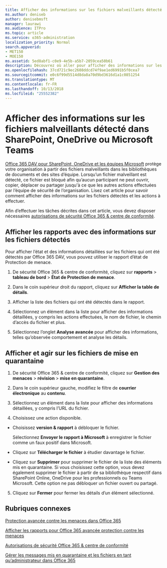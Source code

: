 ```yaml
---
title: Afficher des informations sur les fichiers malveillants détecté dans SharePoint, OneDrive ou Microsoft Teams
ms.author: deniseb
author: denisebmsft
manager: laurawi
ms.audience: ITPro
ms.topic: article
ms.service: o365-administration
localization_priority: Normal
search.appverid:
- MET150
- MOE150
ms.assetid: 5ed8abf1-c0e9-4e5b-a5b7-2059cea50b61
description: Découvrez où aller pour afficher des informations sur les fichiers malveillants détecté dans SharePoint, OneDrive ou équipes et comment effectuer une action sur ces fichiers.
ms.openlocfilehash: 37cd721c9ec2608ddcd74f9ae1ed6991b5f0cea7
ms.sourcegitcommit: e0c6f99d5514d8da8a70d9bd3616d1a1c0851254
ms.translationtype: MT
ms.contentlocale: fr-FR
ms.lasthandoff: 10/13/2018
ms.locfileid: "25552382"
---
```

# <a name="view-information-about-malicious-files-detected-in-sharepoint-onedrive-or-microsoft-teams"></a>Afficher des informations sur les fichiers malveillants détecté dans SharePoint, OneDrive ou Microsoft Teams

[Office 365 DAV pour SharePoint, OneDrive et les équipes Microsoft](atp-for-spo-odb-and-teams.md) protège votre organisation à partir des fichiers malveillants dans les bibliothèques de documents et des sites d’équipe. Lorsqu’un fichier malveillant est détecté, ce fichier est bloqué afin qu’aucun participant ne peut ouvrir, copier, déplacer ou partager jusqu'à ce que les autres actions effectuées par l’équipe de sécurité de l’organisation. Lisez cet article pour savoir comment afficher des informations sur les fichiers détectés et les actions à effectuer. 

Afin d’effectuer les tâches décrites dans cet article, vous devez disposer nécessaires [autorisations de sécurité Office 365 &amp; centre de conformité](permissions-in-the-security-and-compliance-center.md). 
  
## <a name="view-reports-with-information-about-detected-files"></a>Afficher les rapports avec des informations sur les fichiers détectés

Pour afficher l’état et des informations détaillées sur les fichiers qui ont été détectés par Office 365 DAV, vous pouvez utiliser le rapport d’état de Protection de menace.
  
1. De sécurité Office 365 &amp; centre de conformité, cliquez sur **rapports** \> **tableau de bord** \> **État de Protection de menace**.
    
2. Dans le coin supérieur droit du rapport, cliquez sur **Afficher la table de détails**.
    
3. Afficher la liste des fichiers qui ont été détectés dans le rapport.
    
4. Sélectionnez un élément dans la liste pour afficher des informations détaillées, y compris les actions effectuées, le nom de fichier, le chemin d’accès du fichier et plus.
    
5. Sélectionnez l’onglet **Analyse avancée** pour afficher des informations, telles qu’observée comportement et analyse les détails. 
  
## <a name="view-and-take-action-on-files-in-quarantine"></a>Afficher et agir sur les fichiers de mise en quarantaine

1. De sécurité Office 365 &amp; centre de conformité, cliquez sur **Gestion des menaces** \> **révision** \> **mise en quarantaine**.
    
2. Dans le coin supérieur gauche, modifiez le filtre de **courrier électronique** au **contenu**.
    
3. Sélectionnez un élément dans la liste pour afficher des informations détaillées, y compris l’URL du fichier.
    
4. Choisissez une action disponible.
    
  - Choisissez **version &amp; rapport** à débloquer le fichier. 
    
    Sélectionnez **Envoyer le rapport à Microsoft** à enregistrer le fichier comme un faux positif dans Microsoft. 
    
  - Cliquez sur **Télécharger le fichier** à étudier davantage le fichier. 
    
  - Cliquez sur **Supprimer** pour supprimer le fichier de la liste des éléments mis en quarantaine. Si vous choisissez cette option, vous devez également supprimer le fichier à partir de sa bibliothèque respectif dans SharePoint Online, OneDrive pour les professionnels ou Teams Microsoft. Cette option ne pas débloquer un fichier ouvert ou partagé. 
    
5. Cliquez sur **Fermer** pour fermer les détails d’un élément sélectionné. 
  
## <a name="related-topics"></a>Rubriques connexes

[Protection avancée contre les menaces dans Office 365](office-365-atp.md)
  
[Afficher les rapports pour Office 365 avancée protection contre les menaces](view-reports-for-atp.md)
  
[Autorisations de sécurité Office 365 &amp; centre de conformité](permissions-in-the-security-and-compliance-center.md)

[Gérer les messages mis en quarantaine et les fichiers en tant qu’administrateur dans Office 365](manage-quarantined-messages-and-files.md)
  

